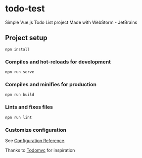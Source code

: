 # todo-test

Simple Vue.js Todo List project
Made with WebStorm - JetBrains 

## Project setup
```
npm install
```

### Compiles and hot-reloads for development
```
npm run serve
```

### Compiles and minifies for production
```
npm run build
```

### Lints and fixes files
```
npm run lint
```

### Customize configuration
See [Configuration Reference](https://cli.vuejs.org/config/).

Thanks to [Todomvc](http://todomvc.com) for inspiration
